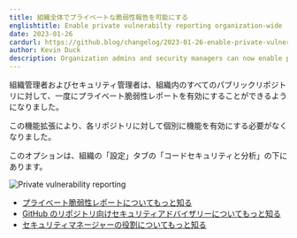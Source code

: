 ```yaml
---
title: 組織全体でプライベートな脆弱性報告を可能にする
englishtitle: Enable private vulnerabilty reporting organization-wide
date: 2023-01-26
cardurl: https://github.blog/changelog/2023-01-26-enable-private-vulnerabilty-reporting-organization-wide
author: Kevin Duck
description: Organization admins and security managers can now enable private vulnerability reporting for all pub
---
```


<p>組織管理者およびセキュリティ管理者は、組織内のすべてのパブリックリポジトリに対して、一度にプライベート脆弱性レポートを有効にすることができるようになりました。</p>
<p>この機能拡張により、各リポジトリに対して個別に機能を有効にする必要がなくなりました。</p>
<p>このオプションは、組織の「設定」タブの「コードセキュリティと分析」の下にあります。</p>
<p><img decoding="async" src="https://i0.wp.com/user-images.githubusercontent.com/8700883/214691701-71ba9894-fb5e-4379-8465-6fc9b0ca7cf2.png?ssl=1" alt="Private vulnerability reporting" data-recalc-dims="1"></p>
<ul>
<li><a href="https://docs.github.com/en/code-security/security-advisories/guidance-on-reporting-and-writing/privately-reporting-a-security-vulnerability">プライベート脆弱性レポートについてもっと知る</a></li>
<li><a href="https://docs.github.com/en/code-security/security-advisories/repository-security-advisories/about-repository-security-advisories">GitHub のリポジトリ向けセキュリティアドバイザリーについてもっと知る</a></li>
<li><a href="https://docs.github.com/en/organizations/managing-peoples-access-to-your-organization-with-roles/managing-security-managers-in-your-organization">セキュリティマネージャーの役割についてもっと知る</a></li>
</ul>



